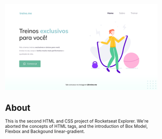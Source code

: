 <img src="./images/print.png" alt="The print of project">
<h1>About</h1>
<p>This is the second HTML and CSS project of Rocketseat Explorer. We're aborted the concepts of HTML tags, and the introduction of Box Model, Flexbox and Backgound linear-gradient.<p>
